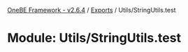 [OneBE Framework - v2.6.4](../README.md) / [Exports](../modules.md) / Utils/StringUtils.test

# Module: Utils/StringUtils.test
